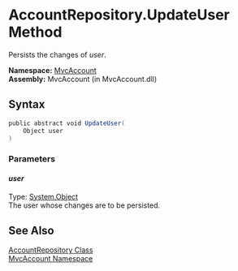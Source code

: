 AccountRepository.UpdateUser Method
===================================
Persists the changes of *user*.

**Namespace:** [MvcAccount][1]  
**Assembly:** MvcAccount (in MvcAccount.dll)

Syntax
------

```csharp
public abstract void UpdateUser(
	Object user
)
```

### Parameters

#### *user*
Type: [System.Object][2]  
The user whose changes are to be persisted.


See Also
--------
[AccountRepository Class][3]  
[MvcAccount Namespace][1]  

[1]: ../README.md
[2]: http://msdn.microsoft.com/en-us/library/e5kfa45b
[3]: README.md
